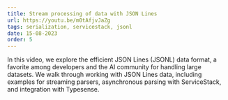 ```yaml
---
title: Stream processing of data with JSON Lines
url: https://youtu.be/m0tAfjvJaZg
tags: serialization, servicestack, jsonl
date: 15-08-2023
order: 5
---
```


In this video, we explore the efficient JSON Lines (JSONL) data format, a favorite among developers and the AI community
for handling large datasets. We walk through working with JSON Lines data, including examples for streaming parsers,
asynchronous parsing with ServiceStack, and integration with Typesense.